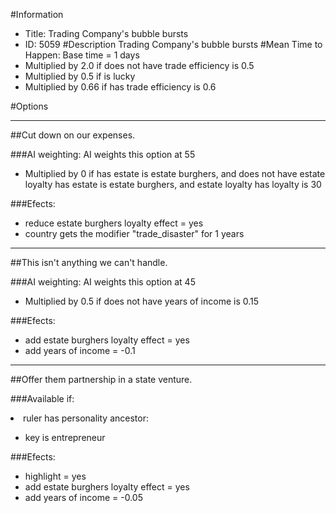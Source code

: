 #Information
 - Title: Trading Company's bubble bursts
 - ID: 5059
#Description
Trading Company's bubble bursts
#Mean Time to Happen:
Base time = 1 days
 - Multiplied by 2.0 if does not have trade efficiency is 0.5
 - Multiplied by 0.5 if is lucky
 - Multiplied by 0.66 if has trade efficiency is 0.6

#Options

___
##Cut down on our expenses.

###AI weighting:
AI weights this option at 55
 - Multiplied by 0 if has estate is estate burghers, and does not have estate loyalty has estate is estate burghers, and estate loyalty has loyalty is 30


###Efects:<ul><li>reduce estate burghers loyalty effect = yes</li><li>country gets the modifier "trade_disaster" for 1 years</li></ul>

___
##This isn't anything we can't handle.

###AI weighting:
AI weights this option at 45
 - Multiplied by 0.5 if does not have years of income is 0.15


###Efects:<ul><li>add estate burghers loyalty effect = yes</li><li>add years of income = -0.1</li></ul>

___
##Offer them partnership in a state venture.

###Available if:
<li>ruler has personality ancestor:</li><ul><li>key is entrepreneur</li></ul>

###Efects:<ul><li>highlight = yes</li><li>add estate burghers loyalty effect = yes</li><li>add years of income = -0.05</li></ul>
